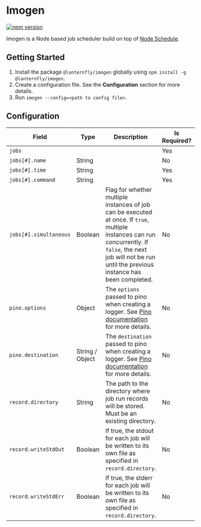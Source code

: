 # Imogen

[![npm version](https://img.shields.io/npm/v/@lanternfly/imogen.svg?style=flat)](https://www.npmjs.com/package/@lanternfly/imogen)

Imogen is a Node based job scheduler build on top of [Node Schedule](https://www.npmjs.com/package/node-schedule).

## Getting Started

1. Install the package `@lanternfly/imogen` globally using `npm install -g @lanternfly/imogen`.
2. Create a configuration file. See the **Configuration** section for more details.
3. Run `imogen --config=<path to config file>`.

## Configuration

| Field                    | Type            | Description                                                                                                                                                                                                       | Is Required? | Default   |
|--------------------------|-----------------|-------------------------------------------------------------------------------------------------------------------------------------------------------------------------------------------------------------------|--------------|-----------|
| `jobs`                   |                 |                                                                                                                                                                                                                   | Yes          |           |
| `jobs[#].name`           | String          |                                                                                                                                                                                                                   | No           |           |
| `jobs[#].time`           | String          |                                                                                                                                                                                                                   | Yes          |           |
| `jobs[#].command`        | String          |                                                                                                                                                                                                                   | Yes          |           |
| `jobs[#].simultaneous`   | Boolean         | Flag for whether multiple instances of job can be executed at once. If `true`, multiple instances can run concurrently. If `false`, the next job will not be run until the previous instance has been completed.  | No           | True      |
| `pino.options`           | Object          | The `options` passed to pino when creating a logger. See [Pino documentation](https://github.com/pinojs/pino/blob/master/docs/api.md#options-object) for more details.                                            | No           | `{}`      |
| `pino.destination`       | String / Object | The `destination` passed to pino when creating a logger. See [Pino documentation](https://github.com/pinojs/pino/blob/master/docs/api.md#destination-sonicboom--writablestream--string--object) for more details. | No           | `{}`      |
| `record.directory`       | String          | The path to the directory where job run records will be stored. Must be an existing directory.                                                                                                                    | No           | `records` |
| `record.writeStdOut`     | Boolean         | If true, the stdout for each job will be written to its own file as specified in `record.directory`.                                                                                                              | No           | True      |
| `record.writeStdErr`     | Boolean         | If true, the stderr for each job will be written to its own file as specified in `record.directory`.                                                                                                              | No           | True      |